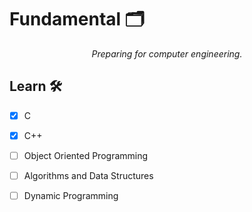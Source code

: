 <h1>Fundamental 🗂️</h1>

<p align="center">
<i>Preparing for computer engineering.</i>
</p>

<h2>Learn 🛠️</h2>

- [x] C
- [x] C++
- [ ] Object Oriented Programming
- [ ] Algorithms and Data Structures
- [ ] Dynamic Programming


